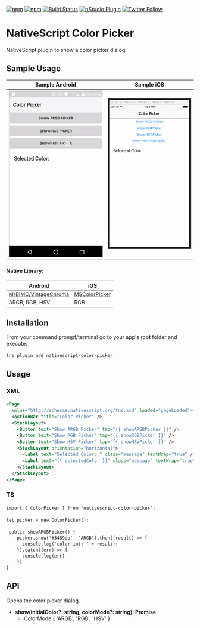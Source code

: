 [![npm](https://img.shields.io/npm/v/nativescript-color-picker.svg)](https://www.npmjs.com/package/nativescript-color-picker)
[![npm](https://img.shields.io/npm/dt/nativescript-color-picker.svg?label=npm%20downloads)](https://www.npmjs.com/package/nativescript-color-picker)
[![Build Status](https://travis-ci.org/bradmartin/nativescript-color-picker.svg?branch=master)](https://travis-ci.org/bradmartin/nativescript-color-picker)
[![nStudio Plugin](https://img.shields.io/badge/nStudio-Plugin-blue.svg)](http://nstudio.io)
[![Twitter Follow][twitter-image]][twitter-url]

[twitter-image]:https://img.shields.io/twitter/follow/bradwaynemartin.svg?style=social&label=Follow%20me
[twitter-url]:https://twitter.com/bradwaynemartin

# NativeScript Color Picker
NativeScript plugin to show a color picker dialog.

## Sample Usage

Sample Android | Sample iOS
------------| ------------
![Sample](./screens/cpicker.gif) | ![Sample iOS](./screens/mscolorpicker_update.gif)

#### Native Library:
Android | iOS
---------- | ----------
[MrBIMC/VintageChroma](https://github.com/MrBIMC/VintageChroma) | [MSColorPicker](https://github.com/sgl0v/MSColorPicker)
ARGB, RGB, HSV| RGB


## Installation
From your command prompt/terminal go to your app's root folder and execute:

`tns plugin add nativescript-color-picker`

## Usage

### XML
```XML
<Page
  xmlns="http://schemas.nativescript.org/tns.xsd" loaded="pageLoaded">
  <ActionBar title="Color Picker" />
  <StackLayout>
    <Button text="Show ARGB Picker" tap="{{ showARGBPicker }}" />
    <Button text="Show RGB Picker" tap="{{ showRGBPicker }}" />
    <Button text="Show HSV Picker" tap="{{ showHSVPicker }}" />
    <StackLayout orientation="horizontal">
      <Label text="Selected Color: " class="message" textWrap="true" />
      <Label text="{{ selectedColor }}" class="message" textWrap="true"/>
    </StackLayout>
  </StackLayout>
</Page>
```

### TS
```TS
import { ColorPicker } from 'nativescript-color-picker';

let picker = new ColorPicker();

 public showARGBPicker() {
    picker.show('#3489db', 'ARGB').then((result) => {
      console.log('color int: ' + result);
    }).catch((err) => {
      console.log(err)
    })
}

```

## API

 Opens the color picker dialog.
- **show(initialColor?: string, colorMode?: string): Promise<number>**
    - ColorMode { 'ARGB', 'RGB', 'HSV' }

